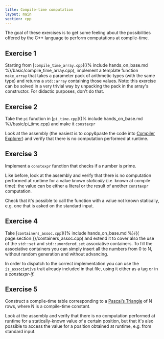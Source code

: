 ```yaml
---
title: Compile-time computation
layout: main
section: cpp
---
```


The goal of these exercises is to get some feeling about the possibilities
offered by the C++ language to perform computations at compile-time.

## Exercise 1

Starting from [`compile_time_array.cpp`]({% include hands_on_base.md
%}/basic/compile_time_array.cpp), implement a template function `make_array` that takes a parameter pack of arithmetic
types (with the same type) and returns a `std::array` containing those values.
Note: this exercise can be solved in a very trivial way by unpacking the pack in the
array's constructor. For didactic purposes, don't do that.

## Exercise 2

Take the `pi` function in [`pi_time.cpp`]({% include hands_on_base.md
%}/basic/pi_time.cpp) and make it `constexpr`

Look at the assembly (the easiest is to copy&paste the code into [Compiler
Explorer](https://godbolt.org/)) and verify that there is no computation
performed at runtime.

## Exercise 3

Implement a `constexpr` function that checks if a number is prime.

Like before, look at the assembly and verify that there is no computation
performed at runtime for a value known _statically_ (i.e. known at compile
time): the value can be either a literal or the result of another `constexpr`
computation.

Check that it's possible to call the function with a value not known statically,
e.g. one that is asked on the standard input.

## Exercise 4

Take [`containers_assoc.cpp`]({% include hands_on_base.md %}/{{ page.section
}}/containers_assoc.cpp) and extend it to cover also the use of the `std::set`
and `std::unordered_set` associative containers. To fill the associative
containers you can simply insert all the numbers from 0 to N, without random
generation and without advancing.

In order to dispatch to the correct implementation you can use the
`is_associative` trait already included in that file, using it either as a tag
or in a _constexpr-if_.

## Exercise 5

Construct a compile-time table corresponding to a [Pascal’s
Triangle](https://en.wikipedia.org/wiki/Pascal%27s_triangle) of N rows, where N
is a compile-time constant.

Look at the assembly and verify that there is no computation performed at
runtime for a statically-known value of a certain position, but that it's also
possible to access the value for a position obtained at runtime, e.g. from
standard input.
